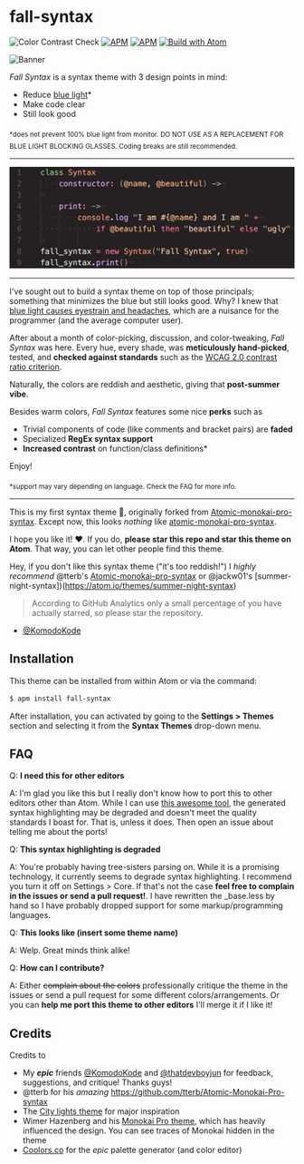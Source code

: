 # fall-syntax
![Color Contrast Check](https://github.com/ThatXliner/fall-syntax/workflows/Color%20Contrast%20Check/badge.svg) [![APM](https://img.shields.io/apm/dm/fall-syntax)](https://atom.io/themes/fall-syntax) [![APM](https://img.shields.io/apm/l/fall-syntax)](https://atom.io/themes/fall-syntax) [![Build with Atom](https://img.shields.io/badge/Built%20with-Atom-brightgreen?logo=atom)](https://atom.io/)

![Banner](https://raw.githubusercontent.com/ThatXliner/fall-syntax/master/banner.png)

*Fall Syntax* is a syntax theme with 3 design points in mind:

 - Reduce [blue light](https://www.verywellhealth.com/blue-light-exposure-3421985)\*
 - Make code clear
 - Still look good

<sub>*does not prevent 100% blue light from monitor. DO NOT USE AS A REPLACEMENT FOR BLUE LIGHT BLOCKING GLASSES. Coding breaks are still recommended.</sub>

---

![A screenshot of the syntax theme](./screenshot.png)

---


I've sought out to build a syntax theme on top of those principals; something that minimizes the blue but still looks good. Why? I knew that [blue light causes eyestrain and headaches](https://www.foreyes.com/blog/10-ways-how-blue-light-can-affect-you), which are a nuisance for the programmer (and the average computer user).

After about a month of color-picking, discussion, and color-tweaking, *Fall Syntax* was here. Every hue, every shade, was **meticulously hand-picked**, tested, and **checked against standards** such as the [WCAG 2.0 contrast ratio criterion](https://www.w3.org/TR/UNDERSTANDING-WCAG20/visual-audio-contrast-contrast.html).

Naturally, the colors are reddish and aesthetic, giving that **post-summer vibe**.

Besides warm colors, *Fall Syntax* features some nice **perks** such as

 - Trivial components of code (like comments and bracket pairs) are **faded**
 - Specialized **RegEx syntax support**
 - **Increased contrast** on function/class definitions\*

Enjoy!

<sub>*support may vary depending on language. Check the FAQ for more info.</sub>

---

This is my first syntax theme 🎉, originally forked from [Atomic-monokai-pro-syntax][1]. Except now, this looks *nothing* like [atomic-monokai-pro-syntax][1].

I hope you like it! ❤️. If you do, **please star this repo and star this theme on Atom**. That way, you can let other people find this theme.

Hey, if you don't like this syntax theme ("it's too reddish!") I *highly recommend* @tterb's [Atomic-monokai-pro-syntax](https://atom.io/themes/) or @jackw01's [summer-night-syntax])(https://atom.io/themes/summer-night-syntax)

> According to GitHub Analytics only a small percentage of you have actually starred, so please star the repository.
 - [@KomodoKode](https://github.com/KomodoKode)
## Installation

This theme can be installed from within Atom or via the command:
```sh
$ apm install fall-syntax
```
After installation, you can activated by going to the **Settings > Themes** section and selecting it from the **Syntax Themes** drop-down menu.

## FAQ

Q: **I need this for other editors**

A: I'm glad you like this but I really don't know how to port this to other editors other than Atom. While I can use [this awesome tool][tool], the generated syntax highlighting may be degraded and doesn't meet the quality standards I boast for. That is, unless it does. Then open an issue about telling me about the ports!

Q: **This syntax highlighting is degraded**

A: You're probably having tree-sisters parsing on. While it is a promising technology, it currently seems to degrade syntax highlighting. I recommend you turn it off on Settings > Core. If that's not the case **feel free to complain in the issues or send a pull request!**. I have rewritten the \_base.less by hand so I have probably dropped support for some markup/programming languages.

Q: **This looks like (insert some theme name)**

A: Welp. Great minds think alike!

Q: **How can I contribute?**

A: Either ~~complain about the colors~~ professionally critique the theme in the issues or send a pull request for some different colors/arrangements. Or you can **help me port this theme to other editors** I'll merge it if I like it!

<!-- ## More images

<details>

<summary>Click to expand</summary>

<img src="./screenshot1.png"></img>
<img src="./screenshot2.png"></img>
</details> -->

## Credits

Credits to

 - My ***epic*** friends [@KomodoKode](https://github.com/KomodoKode) and [@thatdevboyjun](https://github.com/thatdevboyjun) for feedback, suggestions, and critique! Thanks guys!
 - @tterb for his *amazing* https://github.com/tterb/Atomic-Monokai-Pro-syntax
 - The [City lights theme][2] for major inspiration
 - Wimer Hazenberg and his [Monokai Pro theme](https://monokai.pro/), which has heavily influenced the design. You can see traces of Monokai hidden in the theme
 - [Coolors.co](https://coolors.co/) for the *epic* palette generator (and color editor)

[1]: https://github.com/tterb/Atomic-Monokai-Pro-syntax
[2]: http://citylights.xyz/
[tool]: https://mswift42.github.io/themecreator/
